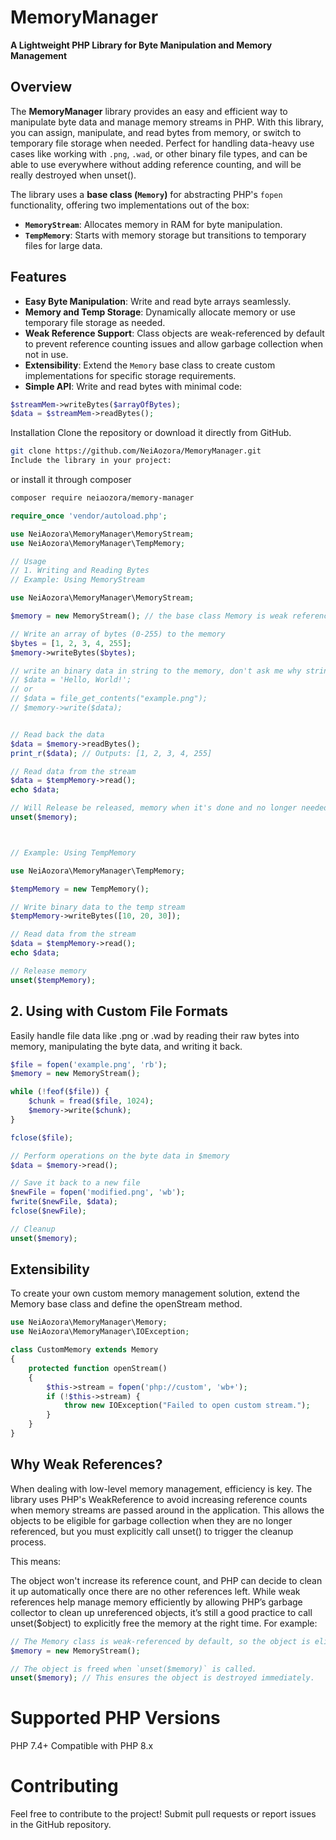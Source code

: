 # MemoryManager

**A Lightweight PHP Library for Byte Manipulation and Memory Management**

## Overview

The **MemoryManager** library provides an easy and efficient way to manipulate byte data and manage memory streams in PHP. With this library, you can assign, manipulate, and read bytes from memory, or switch to temporary file storage when needed. Perfect for handling data-heavy use cases like working with `.png`, `.wad`, or other binary file types, and can be able to use everywhere without adding reference counting, and will be really destroyed when unset().

The library uses a **base class (`Memory`)** for abstracting PHP's `fopen` functionality, offering two implementations out of the box:  
- **`MemoryStream`**: Allocates memory in RAM for byte manipulation.  
- **`TempMemory`**: Starts with memory storage but transitions to temporary files for large data.  

## Features

- **Easy Byte Manipulation**: Write and read byte arrays seamlessly.
- **Memory and Temp Storage**: Dynamically allocate memory or use temporary file storage as needed.
- **Weak Reference Support**: Class objects are weak-referenced by default to prevent reference counting issues and allow garbage collection when not in use.
- **Extensibility**: Extend the `Memory` base class to create custom implementations for specific storage requirements.
- **Simple API**: Write and read bytes with minimal code:
```php
$streamMem->writeBytes($arrayOfBytes);
$data = $streamMem->readBytes();
```

Installation
Clone the repository or download it directly from GitHub.

```bash
git clone https://github.com/NeiAozora/MemoryManager.git
Include the library in your project:
```

or install it through composer

```bash
composer require neiaozora/memory-manager
```


```php
require_once 'vendor/autoload.php';

use NeiAozora\MemoryManager\MemoryStream;
use NeiAozora\MemoryManager\TempMemory;

// Usage
// 1. Writing and Reading Bytes
// Example: Using MemoryStream

use NeiAozora\MemoryManager\MemoryStream;

$memory = new MemoryStream(); // the base class Memory is weak referenced by default, so it will really be destroyed when unset()

// Write an array of bytes (0-255) to the memory
$bytes = [1, 2, 3, 4, 255];
$memory->writeBytes($bytes);

// write an binary data in string to the memory, don't ask me why string, ask php due to its quirks
// $data = 'Hello, World!';
// or 
// $data = file_get_contents("example.png");
// $memory->write($data);


// Read back the data
$data = $memory->readBytes();
print_r($data); // Outputs: [1, 2, 3, 4, 255]

// Read data from the stream
$data = $tempMemory->read();
echo $data;

// Will Release be released, memory when it's done and no longer needed
unset($memory);



// Example: Using TempMemory

use NeiAozora\MemoryManager\TempMemory;

$tempMemory = new TempMemory();

// Write binary data to the temp stream
$tempMemory->writeBytes([10, 20, 30]);

// Read data from the stream
$data = $tempMemory->read();
echo $data;

// Release memory
unset($tempMemory);
```

## 2. Using with Custom File Formats
Easily handle file data like .png or .wad by reading their raw bytes into memory, manipulating the byte data, and writing it back.

```php
$file = fopen('example.png', 'rb');
$memory = new MemoryStream();

while (!feof($file)) {
    $chunk = fread($file, 1024);
    $memory->write($chunk);
}

fclose($file);

// Perform operations on the byte data in $memory
$data = $memory->read();

// Save it back to a new file
$newFile = fopen('modified.png', 'wb');
fwrite($newFile, $data);
fclose($newFile);

// Cleanup
unset($memory);
```

## Extensibility
To create your own custom memory management solution, extend the Memory base class and define the openStream method.

```php
use NeiAozora\MemoryManager\Memory;
use NeiAozora\MemoryManager\IOException;

class CustomMemory extends Memory
{
    protected function openStream()
    {
        $this->stream = fopen('php://custom', 'wb+');
        if (!$this->stream) {
            throw new IOException("Failed to open custom stream.");
        }
    }
}
```
## Why Weak References?
When dealing with low-level memory management, efficiency is key. The library uses PHP's WeakReference to avoid increasing reference counts when memory streams are passed around in the application. This allows the objects to be eligible for garbage collection when they are no longer referenced, but you must explicitly call unset() to trigger the cleanup process.

This means:

The object won't increase its reference count, and PHP can decide to clean it up automatically once there are no other references left.
While weak references help manage memory efficiently by allowing PHP’s garbage collector to clean up unreferenced objects, it’s still a good practice to call unset($object) to explicitly free the memory at the right time.
For example:

```php
// The Memory class is weak-referenced by default, so the object is eligible for garbage collection.
$memory = new MemoryStream();

// The object is freed when `unset($memory)` is called.
unset($memory); // This ensures the object is destroyed immediately.
```

# Supported PHP Versions
PHP 7.4+
Compatible with PHP 8.x

# Contributing
Feel free to contribute to the project! Submit pull requests or report issues in the GitHub repository.
